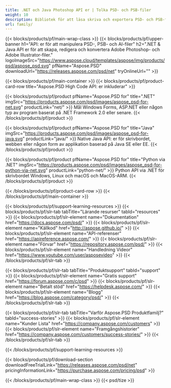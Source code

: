```yaml
---
title: .NET och Java Photoshop API er | Tolka PSD- och PSB-filer
weight: 10
description: Bibliotek för att läsa skriva och exportera PSD- och PSB-filer på flera plattformar. Extrahera och manipulera lager utan att Photoshop har installerats.
url: family/
---
```


{{< blocks/products/pf/main-wrap-class >}}
{{< blocks/products/pf/upper-banner h1="API: er för att manipulera PSD-, PSB- och AI-filer" h2=".NET & Java API er för att skapa, redigera och konvertera Adobe Photoshop- och Adobe Illustrator-filer." logoImageSrc="https://www.aspose.cloud/templates/aspose/img/products/psd/aspose_psd.svg" pfName="Aspose.PSD" downloadUrl="https://releases.aspose.com/psd/net" tryOnlineUrl="" >}}

{{< blocks/products/pf/main-container >}}
{{< blocks/products/pf/product-card-row title="Aspose.PSD High Code API: er inkluderar" >}}

{{< blocks/products/pf/product pfName="Aspose.PSD for" title=".NET" imgSrc="https://products.aspose.com/psd/images/aspose_psd-for-net.svg" productLink="net/" >}}
Mål Windows Forms, ASP.NET eller någon typ av program baserat på .NET Framework 2.0 eller senare.
{{< /blocks/products/pf/product >}}

{{< blocks/products/pf/product pfName="Aspose.PSD for" title="Java" imgSrc="https://products.aspose.com/psd/images/aspose_psd-for-java.svg" productLink="java/" >}}
Native Java API: er för skrivbordet, webben eller någon form av applikation baserad på Java SE eller EE.
{{< /blocks/products/pf/product >}}

{{< blocks/products/pf/product pfName="Aspose.PSD for" title="Python via .NET" imgSrc="https://products.aspose.com/psd/images/aspose_psd-for-python-via-net.svg" productLink="python-net/" >}}
Python API via .NET för skrivbordet Windows, Linux och macOS och MacOS-ARM.
{{< /blocks/products/pf/product >}}

{{< /blocks/products/pf/product-card-row >}}
{{< /blocks/products/pf/main-container >}}

{{< blocks/products/pf/support-learning-resources >}}
{{< blocks/products/pf/slr-tab tabTitle="Lärande resurser" tabId="resources" >}}
{{< blocks/products/pf/slr-element name="Dokumentation" href="https://docs.aspose.com/psd/" >}}
{{< blocks/products/pf/slr-element name="Källkod" href="http://aspose.github.io/" >}}
{{< blocks/products/pf/slr-element name="API-referenser" href="https://apireference.aspose.com/" >}}
{{< blocks/products/pf/slr-element name="Förvar" href="https://repository.aspose.com/psd/" >}}
{{< blocks/products/pf/slr-element name="Handledning Videor" href="https://www.youtube.com/user/asposevideo" >}}
{{< /blocks/products/pf/slr-tab >}}

{{< blocks/products/pf/slr-tab tabTitle="Produktsupport" tabId="support" >}}
{{< blocks/products/pf/slr-element name="Gratis support" href="https://forum.aspose.com/c/psd" >}}
{{< blocks/products/pf/slr-element name="Betalt stöd" href="https://helpdesk.aspose.com/" >}}
{{< blocks/products/pf/slr-element name="Blogg" href="https://blog.aspose.com/category/psd/" >}}
{{< /blocks/products/pf/slr-tab >}}

{{< blocks/products/pf/slr-tab tabTitle="Varför Aspose.PSD Produktfamilj?" tabId="success-stories" >}}
{{< blocks/products/pf/slr-element name="Kunder Lista" href="https://company.aspose.com/customers" >}}
{{< blocks/products/pf/slr-element name="Framgångshistorier" href="https://company.aspose.com/customers/success-stories/" >}}
{{< /blocks/products/pf/slr-tab >}}

{{< /blocks/products/pf/support-learning-resources >}}

{{< blocks/products/pf/download-section downloadFreeTrialLink="https://releases.aspose.com/psd/net" pricingInformationLink="https://purchase.aspose.com/pricing/psd" >}}

{{< /blocks/products/pf/main-wrap-class >}}
{{< psd/tize >}}
